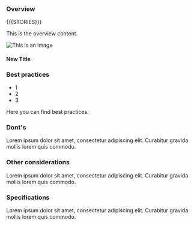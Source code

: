 ### Overview

{{{STORIES}}}

This is the overview content.

![This is an image](https://myoctocat.com/assets/images/base-octocat.svg)

#### New Title

### Best practices

- 1
- 2
- 3

Here you can find best practices.

### Dont's

Lorem ipsum dolor sit amet, consectetur adipiscing elit. Curabitur gravida mollis lorem quis commodo.

### Other considerations

Lorem ipsum dolor sit amet, consectetur adipiscing elit. Curabitur gravida mollis lorem quis commodo.

### Specifications

Lorem ipsum dolor sit amet, consectetur adipiscing elit. Curabitur gravida mollis lorem quis commodo.


